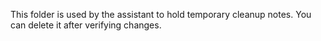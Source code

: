 This folder is used by the assistant to hold temporary cleanup notes. You can delete it after verifying changes.
